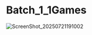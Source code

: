 # Batch_1_1Games
![ScreenShot_20250721191002](https://github.com/user-attachments/assets/ced26abb-9633-455f-8a81-36872f79ac3d)

